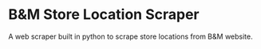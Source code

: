 # B&M Store Location Scraper

A web scraper built in python to scrape store locations from B&M website.


